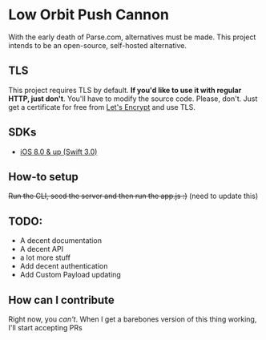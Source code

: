 # Low Orbit Push Cannon
With the early death of Parse.com, alternatives must be made.
This project intends to be an open-source, self-hosted alternative.

## TLS

This project requires TLS by default. **If you'd like to use it with regular HTTP, just don't**. You'll have to modify the source code. Please, don't. Just get a certificate for free from [Let's Encrypt](https://letsencrypt.org) and use TLS.

## SDKs

- [iOS 8.0 & up (Swift 3.0)](https://github.com/rafaelc0sta/lopc_swift)

## How-to setup

~~Run the CLI, seed the server and then run the app.js :)~~
(need to update this)

## TODO:

- A decent documentation
- A decent API
- a lot more stuff
- Add decent authentication
- Add Custom Payload updating

## How can I contribute

Right now, you *can't*. When I get a barebones version of this thing working, I'll start
accepting PRs
